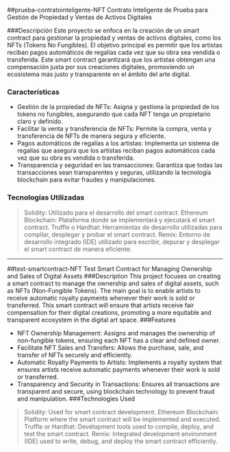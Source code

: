 ##prueba-contratointeligente-NFT
Contrato Inteligente de Prueba para Gestión de Propiedad y Ventas de Activos Digitales

###Descripción
Este proyecto se enfoca en la creación de un smart contract para gestionar la propiedad y ventas de activos digitales, como los NFTs (Tokens No Fungibles). El objetivo principal es permitir que los artistas reciban pagos automáticos de regalías cada vez que su obra sea vendida o transferida. Este smart contract garantizará que los artistas obtengan una compensación justa por sus creaciones digitales, promoviendo un ecosistema más justo y transparente en el ámbito del arte digital.

### Características
- Gestión de la propiedad de NFTs: Asigna y gestiona la propiedad de los tokens no fungibles, asegurando que cada NFT tenga un propietario claro y definido.
- Facilitar la venta y transferencia de NFTs: Permite la compra, venta y transferencia de NFTs de manera segura y eficiente.
- Pagos automáticos de regalías a los artistas: Implementa un sistema de regalías que asegura que los artistas reciban pagos automáticos cada vez que su obra es vendida o transferida.
- Transparencia y seguridad en las transacciones: Garantiza que todas las transacciones sean transparentes y seguras, utilizando la tecnología blockchain para evitar fraudes y manipulaciones.
### Tecnologías Utilizadas
> Solidity: Utilizado para el desarrollo del smart contract.
Ethereum Blockchain: Plataforma donde se implementará y ejecutará el smart contract.
Truffle o Hardhat: Herramientas de desarrollo utilizadas para compilar, desplegar y probar el smart contract.
Remix: Entorno de desarrollo integrado (IDE) utilizado para escribir, depurar y desplegar el smart contract de manera eficiente.
-------------------------------------------------------------------------------------------------------------------------------
##test-smartcontract-NFT
Test Smart Contract for Managing Ownership and Sales of Digital Assets
###Description
This project focuses on creating a smart contract to manage the ownership and sales of digital assets, such as NFTs (Non-Fungible Tokens). The main goal is to enable artists to receive automatic royalty payments whenever their work is sold or transferred. This smart contract will ensure that artists receive fair compensation for their digital creations, promoting a more equitable and transparent ecosystem in the digital art space.
###Features
- NFT Ownership Management: Assigns and manages the ownership of non-fungible tokens, ensuring each NFT has a clear and defined owner.
- Facilitate NFT Sales and Transfers: Allows the purchase, sale, and transfer of NFTs securely and efficiently.
- Automatic Royalty Payments to Artists: Implements a royalty system that ensures artists receive automatic payments whenever their work is sold or transferred.
- Transparency and Security in Transactions: Ensures all transactions are transparent and secure, using blockchain technology to prevent fraud and manipulation.
###Technologies Used
> Solidity: Used for smart contract development.
Ethereum Blockchain: Platform where the smart contract will be implemented and executed.
Truffle or Hardhat: Development tools used to compile, deploy, and test the smart contract.
Remix: Integrated development environment (IDE) used to write, debug, and deploy the smart contract efficiently.







